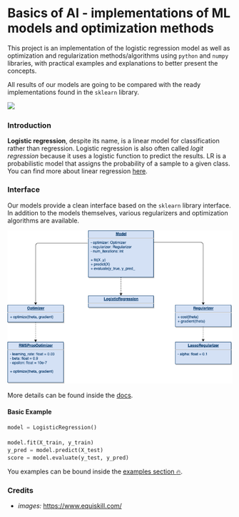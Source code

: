 # Basics of AI - implementations of ML models and optimization methods

This project is an implementation of the logistic regression model as well as optimization and regularization methods/algorithms using `python` and `numpy` libraries, with practical examples and explanations to better present the concepts.

All results of our models are going to be compared with the ready implementations found in the `sklearn` library.

<img width="600" src="https://www.equiskill.com/wp-content/uploads/2018/07/WhatsApp-Image-2020-02-11-at-8.30.11-PM.jpeg"/>

### Introduction
**Logistic regression**, despite its name, is a linear model for classification rather than regression.
Logistic regression is also often called *logit regression* because it uses a logistic function to predict the results.
LR is a probabilistic model that assigns the probability of a sample to a given class.
You can find more about linear regression [here](https://en.wikipedia.org/wiki/Logistic_regression).


### Interface
Our models provide a clean interface based on the `sklearn` library interface.
In addition to the models themselves, various regularizers and optimization algorithms are available.

<img width="600" src="./docs/images/interface.png"/>

More details can be found inside the [docs](./docs/docs.md).

#### Basic Example
```python
model = LogisticRegression()

model.fit(X_train, y_train)
y_pred = model.predict(X_test)
score = model.evaluate(y_test, y_pred)
```
You examples can be bound inside the [examples section :fire:](./src).


### Credits
* *images:* https://www.equiskill.com/
